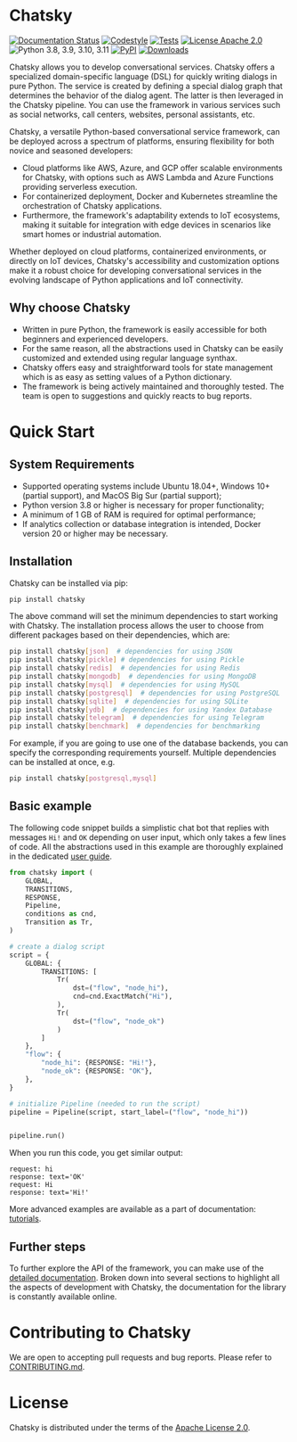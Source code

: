 # Chatsky

[![Documentation Status](https://github.com/deeppavlov/chatsky/workflows/build_and_publish_docs/badge.svg?branch=dev)](https://deeppavlov.github.io/chatsky)
[![Codestyle](https://github.com/deeppavlov/chatsky/workflows/codestyle/badge.svg?branch=dev)](https://github.com/deeppavlov/chatsky/actions/workflows/codestyle.yml)
[![Tests](https://github.com/deeppavlov/chatsky/workflows/test_coverage/badge.svg?branch=dev)](https://github.com/deeppavlov/chatsky/actions/workflows/test_coverage.yml)
[![License Apache 2.0](https://img.shields.io/badge/license-Apache%202.0-blue.svg)](https://github.com/deeppavlov/chatsky/blob/master/LICENSE)
![Python 3.8, 3.9, 3.10, 3.11](https://img.shields.io/badge/python-3.8%20%7C%203.9%20%7C%203.10%20%7C%203.11-green.svg)
[![PyPI](https://img.shields.io/pypi/v/chatsky)](https://pypi.org/project/chatsky/)
[![Downloads](https://static.pepy.tech/badge/chatsky)](https://pepy.tech/project/chatsky)

Chatsky allows you to develop conversational services.
Chatsky offers a specialized domain-specific language (DSL) for quickly writing dialogs in pure Python. The service is created by defining a special dialog graph that determines the behavior of the dialog agent. The latter is then leveraged in the Chatsky pipeline.
You can use the framework in various services such as social networks, call centers, websites, personal assistants, etc.

Chatsky, a versatile Python-based conversational service framework, can be deployed across a spectrum of platforms,
ensuring flexibility for both novice and seasoned developers:

- Cloud platforms like AWS, Azure, and GCP offer scalable environments for Chatsky,
  with options such as AWS Lambda and Azure Functions providing serverless execution.
- For containerized deployment, Docker and Kubernetes streamline the orchestration of Chatsky applications.
- Furthermore, the framework's adaptability extends to IoT ecosystems,
  making it suitable for integration with edge devices in scenarios like smart homes or industrial automation.

Whether deployed on cloud platforms, containerized environments, or directly on IoT devices,
Chatsky's accessibility and customization options make it a robust choice for developing conversational services
in the evolving landscape of Python applications and IoT connectivity.

## Why choose Chatsky

* Written in pure Python, the framework is easily accessible for both beginners and experienced developers.
* For the same reason, all the abstractions used in Chatsky can be easily customized and extended using regular language synthax.
* Chatsky offers easy and straightforward tools for state management which is as easy as setting values of a Python dictionary.
* The framework is being actively maintained and thoroughly tested. The team is open to suggestions and quickly reacts to bug reports.

# Quick Start

## System Requirements

- Supported operating systems include Ubuntu 18.04+, Windows 10+ (partial support), and MacOS Big Sur (partial support);
- Python version 3.8 or higher is necessary for proper functionality;
- A minimum of 1 GB of RAM is required for optimal performance;
- If analytics collection or database integration is intended, Docker version 20 or higher may be necessary.


## Installation

Chatsky can be installed via pip:

```bash
pip install chatsky
```

The above command will set the minimum dependencies to start working with Chatsky. 
The installation process allows the user to choose from different packages based on their dependencies, which are:
```bash
pip install chatsky[json]  # dependencies for using JSON
pip install chatsky[pickle] # dependencies for using Pickle
pip install chatsky[redis]  # dependencies for using Redis
pip install chatsky[mongodb]  # dependencies for using MongoDB
pip install chatsky[mysql]  # dependencies for using MySQL
pip install chatsky[postgresql]  # dependencies for using PostgreSQL
pip install chatsky[sqlite]  # dependencies for using SQLite
pip install chatsky[ydb]  # dependencies for using Yandex Database
pip install chatsky[telegram]  # dependencies for using Telegram
pip install chatsky[benchmark]  # dependencies for benchmarking
```

For example, if you are going to use one of the database backends,
you can specify the corresponding requirements yourself. Multiple dependencies can be installed at once, e.g.
```bash
pip install chatsky[postgresql,mysql]
```

## Basic example

The following code snippet builds a simplistic chat bot that replies with messages
``Hi!`` and ``OK`` depending on user input, which only takes a few lines of code.
All the abstractions used in this example are thoroughly explained in the dedicated
[user guide](https://deeppavlov.github.io/chatsky/user_guides/basic_conceptions.html).

```python
from chatsky import (
    GLOBAL,
    TRANSITIONS,
    RESPONSE,
    Pipeline,
    conditions as cnd,
    Transition as Tr,
)

# create a dialog script
script = {
    GLOBAL: {
        TRANSITIONS: [
            Tr(
                dst=("flow", "node_hi"),
                cnd=cnd.ExactMatch("Hi"),
            ),
            Tr(
                dst=("flow", "node_ok")
            )
        ]
    },
    "flow": {
        "node_hi": {RESPONSE: "Hi!"},
        "node_ok": {RESPONSE: "OK"},
    },
}

# initialize Pipeline (needed to run the script)
pipeline = Pipeline(script, start_label=("flow", "node_hi"))


pipeline.run()
```

When you run this code, you get similar output:
```
request: hi
response: text='OK'
request: Hi
response: text='Hi!'
```

More advanced examples are available as a part of documentation:
[tutorials](https://deeppavlov.github.io/chatsky/tutorials.html).

## Further steps

To further explore the API of the framework, you can make use of the [detailed documentation](https://deeppavlov.github.io/chatsky/index.html). 
Broken down into several sections to highlight all the aspects of development with Chatsky,
the documentation for the library is constantly available online.

# Contributing to Chatsky

We are open to accepting pull requests and bug reports.
Please refer to [CONTRIBUTING.md](https://github.com/deeppavlov/chatsky/blob/master/CONTRIBUTING.md).

# License

Chatsky is distributed under the terms of the [Apache License 2.0](https://github.com/deeppavlov/chatsky/blob/master/LICENSE).
